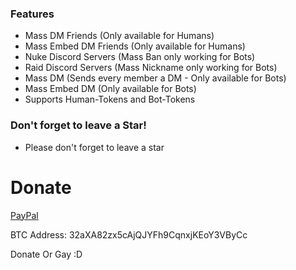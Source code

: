 ### Features

- Mass DM Friends (Only available for Humans)
- Mass Embed DM Friends (Only available for Humans)
- Nuke Discord Servers (Mass Ban only working for Bots)
- Raid Discord Servers (Mass Nickname only working for Bots)
- Mass DM (Sends every member a DM - Only available for Bots)
- Mass Embed DM (Only available for Bots)
- Supports Human-Tokens and Bot-Tokens

### Don't forget to leave a Star!

- Please don't forget to leave a star

# Donate
[PayPal](https://paypal.me/notsocial404)

BTC Address: 32aXA82zx5cAjQJYFh9CqnxjKEoY3VByCc

Donate Or Gay :D
